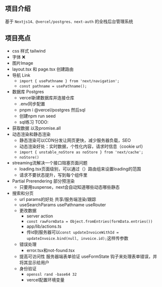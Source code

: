 ## 项目介绍

基于 `Nextjs14、@vercel/postgres、next-auth` 的全栈后台管理系统

## 项目亮点
- css 样式 tailwind
- 字体 ❌
- 图片Image
- layout.tsx 和 page.tsx 创建路由
- 导航 Link
  - `import { usePathname } from 'next/navigation';`
  - `const pathname = usePathname();`
- 数据库 Postgres
  - vercel新建数据库并连接仓库
  - .env同步配置
  - pnpm i @vercel/postgres 然后sql
  - 创建npm run seed
  - sql练习 TODO:
- 获取数据 以及promise.all
- 动态渲染和静态渲染
  - 静态渲染可以CDN分发让网页更快，减少服务器负载，SEO
  - 动态渲染好处：实时数据，个性化内容，请求时信息（cookie url）
  - `import { unstable_noStore as noStore } from 'next/cache';`
  - `noStore()`
- streaming流解决一个接口阻塞页面问题
  - loading.tsx页面级别，可以通过（）路由组来设置loading的范围
  - 请求不要状态提升，写到每个组件里
- Partial Prerendering 部分预渲染
  - 只要用suspense，next会自动知道哪些动态哪些静态
- 搜索和分页
  - url params的好处 共享/服务端渲染/跟踪
  - useSearchParams usePathname useRouter
  - 更改数据
    - server action
    - `const rawFormData = Object.fromEntries(formData.entries())`
    - app/lib/actions.ts
    - 传id到服务器可以`const updateInvoiceWithId = updateInvoice.bind(null, invoice.id);`这样传参数
  - 错误处理
    - error.tsx和not-found.tsx
  - 提高可访问性 服务器端表单验证 useFormState 钩子来处理表单错误，并将其显示给用户
  - 身份验证
    - `openssl rand -base64 32`
    - vercel配置环境变量
